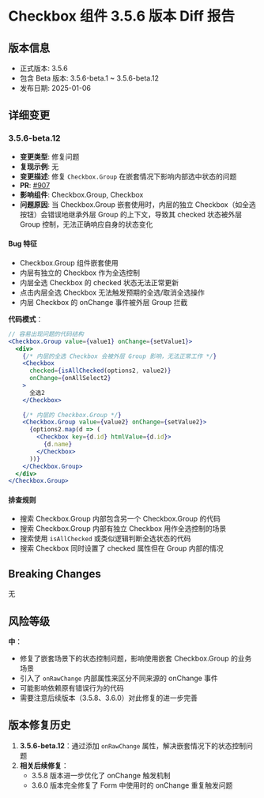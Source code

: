 # Checkbox 组件 3.5.6 版本 Diff 报告

## 版本信息
- 正式版本: 3.5.6
- 包含 Beta 版本: 3.5.6-beta.1 ~ 3.5.6-beta.12
- 发布日期: 2025-01-06

## 详细变更

### 3.5.6-beta.12
- **变更类型**: 修复问题
- **复现示例**: 无
- **变更描述**: 修复 `Checkbox.Group` 在嵌套情况下影响内部选中状态的问题
- **PR**: [#907](https://github.com/sheinsight/shineout-next/pull/907)
- **影响组件**: Checkbox.Group, Checkbox
- **问题原因**: 当 Checkbox.Group 嵌套使用时，内层的独立 Checkbox（如全选按钮）会错误地继承外层 Group 的上下文，导致其 checked 状态被外层 Group 控制，无法正确响应自身的状态变化

#### Bug 特征
- Checkbox.Group 组件嵌套使用
- 内层有独立的 Checkbox 作为全选控制
- 内层全选 Checkbox 的 checked 状态无法正常更新
- 点击内层全选 Checkbox 无法触发预期的全选/取消全选操作
- 内层 Checkbox 的 onChange 事件被外层 Group 拦截

**代码模式**：
```jsx
// 容易出现问题的代码结构
<Checkbox.Group value={value1} onChange={setValue1}>
  <div>
    {/* 内层的全选 Checkbox 会被外层 Group 影响，无法正常工作 */}
    <Checkbox 
      checked={isAllChecked(options2, value2)}
      onChange={onAllSelect2}
    >
      全选2
    </Checkbox>
    
    {/* 内层的 Checkbox.Group */}
    <Checkbox.Group value={value2} onChange={setValue2}>
      {options2.map(d => (
        <Checkbox key={d.id} htmlValue={d.id}>
          {d.name}
        </Checkbox>
      ))}
    </Checkbox.Group>
  </div>
</Checkbox.Group>
```

#### 排查规则
- 搜索 Checkbox.Group 内部包含另一个 Checkbox.Group 的代码
- 搜索 Checkbox.Group 内部有独立 Checkbox 用作全选控制的场景
- 搜索使用 `isAllChecked` 或类似逻辑判断全选状态的代码
- 搜索 Checkbox 同时设置了 checked 属性但在 Group 内部的情况

## Breaking Changes

无

## 风险等级

**中**：
- 修复了嵌套场景下的状态控制问题，影响使用嵌套 Checkbox.Group 的业务场景
- 引入了 `onRawChange` 内部属性来区分不同来源的 onChange 事件
- 可能影响依赖原有错误行为的代码
- 需要注意后续版本（3.5.8、3.6.0）对此修复的进一步完善

## 版本修复历史

1. **3.5.6-beta.12**：通过添加 `onRawChange` 属性，解决嵌套情况下的状态控制问题
2. **相关后续修复**：
   - 3.5.8 版本进一步优化了 onChange 触发机制
   - 3.6.0 版本完全修复了 Form 中使用时的 onChange 重复触发问题